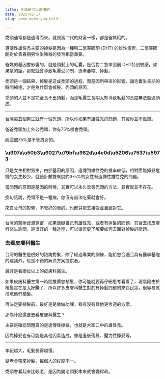 ```yaml
---
title: 禿頭是可以遺傳的
date: 2021-02-17
slug: gene-make-you-bold

---
```

禿頭通常都是遺傳而來。就跟富二代的財富一樣，都是爸媽給的。

遺傳性雄性禿主要的掉髮是因為一種叫二氫睪固酮 (DHT) 的雄性激素，二氫睪固酮對於青春期男性生殖器的發育相當重要。

爸媽的基因會影響的，就是頭髮上的毛囊，是否對二氫睪固酮 DHT特別敏感，如果是的話，那麼就會導致毛囊受抑制，逐漸萎縮、掉髮。

禿頭是一個結果，掉髮是造成禿頭的過程，而基因所帶來的影響，讓毛囊生長期的時間縮短，才是為什麼會掉髮、禿頭的原因。

禿頭的人並不是完全長不出頭髮，而是毛囊生長期太短導致毛髮的長度無法超過頭皮。

***

台灣每五個男生就有一個禿頭，所以你如果有雄性禿的問題，其實你並不孤單。

爸爸禿頭加上外公禿頭，你有75%機會禿頭。

而這個75%是不管男女的。

### \\u907a\\u50b3\\u6027\\u79bf\\u982d\\u4e0d\\u5206\\u7537\\u5973

只是女生相對男生，由於基因的原因，遺傳到雄性禿的機率較低，相對面臨掉髮危機的女生較少，就統計數據來說約3-5%的女性有遺傳性雄性禿的問題。

當問題的原因是基因的時候，其實可以永久改善禿頭的方法，其實就並不存在。

換句話說，禿頭不是一種病，你沒有辦法吃藥就會好。

來自父母的影響，不管好的壞的，也都只能去接受並且面對它。

***

台灣的醫療資源豐富，如果懷疑自己有雄性禿、或者有掉髮的問題，其實去找皮膚科醫生詢問，是很好的一種途徑，可以讓您更了解要如何去面對掉髮的問題。

### 去看皮膚科醫生

台灣的醫生是很好的諮詢對象，除了經過專業的訓練，能給您合適且具有醫學基礎的建議外，也是不錯的解決方案提供者。

最好是看兩位以上的皮膚科醫生。

如果皮膚科醫生第一時間推薦您植髮，你可能就要再仔細思考看看了，現階段由於植髮實在是太好賺了，所以許多皮膚科醫生對於有掉髮問題的來診民眾，很容易就推坑他們植髮。

再決定要植髮前，最好還是做做功課，看有沒有其他更合適的方案。

那為什麼還要去看皮膚科醫生？

主要是確認問題真的是遺傳性掉髮，也就是大家口中的雄性禿。

因為掉髮也有可能是其他因素造成，像是產後落髮、壓力性掉髮等。

***

年紀越大，毛髮長得越慢。

變老會帶來掉髮，每個人的程度不一。

禿頭會看起來比較老，是因為變老頭髮本來就會變稀疏。